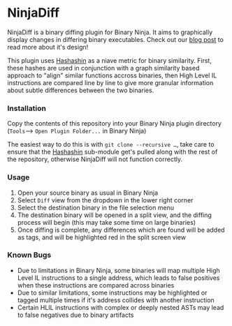 # NinjaDiff

NinjaDiff is a binary diffing plugin for Binary Ninja. It aims to graphically display changes in differing binary executables. Check out our [blog post](https://www.riverloopsecurity.com/blog/2021/02/binary-diffing/) to read more about it's design!


This plugin uses [Hashashin](https://github.com/riverloopsec/hashashin) as a niave metric for binary similarity.  First, these hashes are used in conjunction with a graph similarity based approach to "align" similar functions accross binaries, then High Level IL instructions are compared line by line to give more granular information about subtle differences between the two binaries.


### Installation

Copy the contents of this repository into your Binary Ninja plugin directory (`Tools`--> `Open Plugin Folder...` in Binary Ninja)

The easiest way to do this is with `git clone --recursive …`, take care to ensure that the [Hashashin](https://github.com/riverloopsec/hashashin) sub-module get's pulled along with the rest of the repository, otherwise NinjaDiff will not function correctly. 



### Usage

1. Open your source binary as usual in Binary Ninja
2. Select `Diff` view from the dropdown in the lower right corner
3. Select the destination binary in the file selection menu
4. The destination binary will be opened in a split view, and the diffing process will begin (this may take some time on large binaries)
5. Once diffing is complete, any differences which are found will be added as tags, and will be highlighted red in the split screen view



### Known Bugs

* Due to limitations in Binary Ninja, some binaries will map multiple High Level IL instructions to a single address, which leads to false positives when these instructions are compared across binaries
* Due to similar limitations, some instructions may be highlighted or tagged multiple times if it's address collides with another instruction
* Certain HLIL instructions with complex or deeply nested ASTs may lead to false negatives due to binary artifacts
